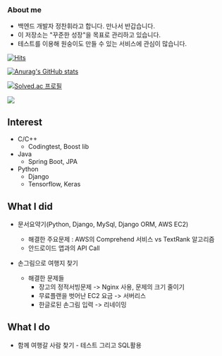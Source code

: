 ### About me

 - 백엔드 개발자 정찬휘라고 합니다. 만나서 반갑습니다.
 - 이 저장소는 "꾸준한 성장"을 목표로 관리하고 있습니다.
 - 테스트를 이용해 원숭이도 만들 수 있는 서비스에 관심이 많습니다.

[![Hits](https://hits.seeyoufarm.com/api/count/incr/badge.svg?url=https%3A%2F%2Fgithub.com%2Furrburu&count_bg=%2379C83D&title_bg=%23555555&icon=&icon_color=%23E7E7E7&title=hits&edge_flat=false)](https://hits.seeyoufarm.com)



[![Anurag's GitHub stats](https://github-readme-stats.vercel.app/api?username=urrburu)](https://github.com/anuraghazra/github-readme-stats)



[![Solved.ac
프로필](http://mazassumnida.wtf/api/v2/generate_badge?boj=uruburu)](https://solved.ac/uruburu)

<a href="https://opgc.me/#/users/urrburu" target="_blank"><img src="https://api.opgc.me/githubs/users/urrburu/tag/?theme=basic" /></a>


## Interest
  - C/C++
  	 - Codingtest, Boost lib
  - Java
  	- Spring Boot, JPA
  - Python
  	- Django 
  	- Tensorflow, Keras

## What I did

 - 문서요약기(Python, Django, MySql, Django ORM, AWS EC2)
   - 해결한 주요문제 : AWS의 Comprehend 서비스 vs TextRank 알고리즘
   - 안드로이드 앱과의 API Call
   
 - 손그림으로 여행지 찾기
   - 해결한 문제들
      - 장고의 정적서빙문제 -> Nginx 사용, 문제의 크기 줄이기
      - 무료플랜을 벗어난 EC2 요금 -> 서버리스
      - 한글로된 손그림 입력 -> 리네이밍

## What I do

   - 함께 여행갈 사람 찾기 
    - 테스트 그리고 SQL활용

